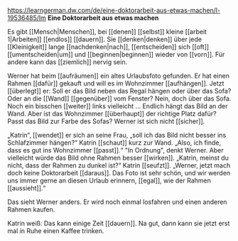https://learngerman.dw.com/de/eine-doktorarbeit-aus-etwas-machen/l-19536485/lm
**Eine Doktorarbeit aus etwas machen** 
  
Es gibt [[Mensch|Menschen]], bei [[denen]] [[selbst]] kleine [[arbeit 1|Arbeiten]] [[endlos]] [[dauern]].
Sie [[denken|denken]] über jede [[Kleinigkeit]] lange [[nachdenken|nach]], [[entscheiden]] sich [[oft]] [[umentscheiden|um]] und [[beginnen|beginnen]] wieder von [[vorn]]. Für andere kann das [[ziemlich]] nervig sein.
  
Werner hat beim [[aufräumen]] ein altes Urlaubsfoto gefunden. Er hat einen Rahmen [[dafür]] gekauft und will es im Wohnzimmer [[aufhängen]].
Jetzt [[überlegt]] er: Soll er das Bild neben das Regal hängen oder über das Sofa? Oder an die [[Wand]] [[gegenüber]] vom Fenster?  Nein, doch über das Sofa. Noch ein bisschen [[weiter]] links vielleicht … 
Endlich hängt das Bild an der Wand. Aber ist das Wohnzimmer [[überhaupt]] der richtige Platz dafür? Passt das Bild zur Farbe des Sofas? Werner ist sich nicht [[sicher]]. 

„Katrin“, [[wendet]] er sich an seine Frau, „soll ich das Bild nicht besser ins Schlafzimmer hängen?“ 
Katrin [[schaut]] kurz zur Wand. „Also, ich finde, dass es gut ins Wohnzimmer [[passt]].“
"In Ordnung", denkt Werner. Aber vielleicht würde das Bild ohne Rahmen besser [[wirken]]. „Katrin, meinst du nicht, dass der Rahmen zu dunkel ist?“ 
Katrin [[seufzt]]. „Werner, jetzt mach doch keine Doktorarbeit [[daraus]]. Das Foto ist sehr schön, und wir werden uns immer gerne an diesen Urlaub erinnern, [[egal]], wie der Rahmen [[aussieht]].“ 

Das sieht Werner anders. Er wird noch einmal losfahren und einen anderen Rahmen kaufen. 

Katrin weiß: Das kann einige Zeit [[dauern]]. Na gut, dann kann sie jetzt erst mal in Ruhe einen Kaffee trinken.
